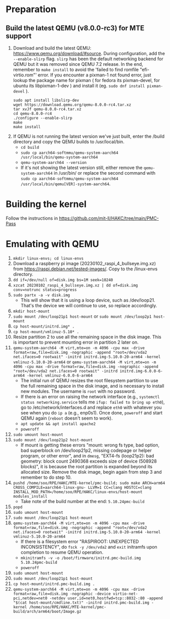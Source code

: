 # Preparation
## Build the latest QEMU (v8.0.0-rc3) for MTE support
1. Download and build the latest QEMU: https://www.qemu.org/download/#source. During configuration, add the `--enable-slirp` flag. `slirp` has been the default networking backend for QEMU but it was removed since QEMU 7.2 release. In the end, remember to `make install` to avoid the 'failed to find romfile "efi-virtio.rom"' error. If you encounter a pixman-1 not found error, just lookup the package name for pixman ( for fedora its pixman-devel, for ubuntu its libpixman-1-dev ) and install it (eg. `sudo dnf install pixman-devel` ).
    ```
    sudo apt install libslirp-dev
    wget https://download.qemu.org/qemu-8.0.0-rc4.tar.xz
    tar xvJf qemu-8.0.0-rc4.tar.xz
    cd qemu-8.0.0-rc4
    ./configure --enable-slirp
    make
    make install 
    ```
2. If QEMU is not running the latest version we've just built, enter the /build directory and copy the QEMU builds to /usr/local/bin. 
    - `cd build`
    - `sudo cp aarch64-softmmu/qemu-system-aarch64 /usr/local/bin/qemu-system-aarch64`
    - `qemu-system-aarch64 --version`
    - If it's not showing the latest version still, either remove the `qemu-system-aarch64` in /usr/bin/ or replace the second command with `sudo cp aarch64-softmmu/qemu-system-aarch64 /usr/local/bin/qemu[VER]-system-aarch64`.

# Building the kernel
Follow the instructions in https://github.com/mit-ll/HAKC/tree/main/PMC-Pass

# Emulating with QEMU
1. `mkdir linux-envs; cd linux-envs`
2. Download a raspberry pi image (20230102_raspi_4_bullseye.img.xz) from https://raspi.debian.net/tested-images/. Copy to the /linux-envs directory.
3. `dd if=/dev/null of=disk.img bs=1M seek=10240`
4. `xzcat 20230102_raspi_4_bullseye.img.xz | dd of=disk.img conv=notrunc status=progress`
5. `sudo partx -a -v disk.img `  
    -  This will show that it is using a loop device, such as /dev/loop21. That's the device we will continue to use, so replace accordingly.
6. `mkdir host-mount` 
7. `sudo mount /dev/loop21p1 host-mount` or `sudo mount /dev/loop2p1 host-mount`
8. `cp host-mount/initrd.img* .`
9. `cp host-mount/vmlinuz-5.10* .`
10. Resize partition 2 to use all the remaining space in the disk image. This is important to prevent mounting error in partition 2 later on.
11. `qemu-system-aarch64 -M virt,mte=on -m 4096 -cpu max -drive format=raw,file=disk.img -nographic -append "root=/dev/vda2 net.ifaces=0 rootwait" -initrd initrd.img-5.10.0-20-arm64 -kernel vmlinuz-5.10.0-20-arm64` or ` qemu-system-aarch64 -M virt,mte=on -m 4096 -cpu max -drive format=raw,file=disk.img -nographic -append "root=/dev/vda2 net.ifaces=0 rootwait" -initrd initrd.img-6.0.0-6-arm64 -kernel vmlinuz-6.0.0-6-arm64 `
    - The initial run of QEMU resizes the root filesystem partition to use the full remaining space in the disk image, and is necessary to install new modules. The username is `root` with no password.
    - If there is an error on raising the network interface (e.g., `systemctl status networking.service` tells me `ifup: failed to bring up eth0`), go to /etc/network/interfaces.d and replace `eth0` with whatever you see when you do `ip a` (e.g., enp0s1). Once done, `poweroff` and start QEMU again (`reboot` doesn't seem to work).
    - `apt update && apt install apache2`
    - `poweroff`
12. `sudo umount host-mount`
13. `sudo mount /dev/loop21p2 host-mount`
    - If mount is getting these errors "mount: wrong fs type, bad option, bad superblock on /dev/loop21p2, missing codepage or helper program, or other error", and in `dmesg`, "EXT4-fs (loop21p2): bad geometry: block count 2490368 exceeds size of device (508928 blocks)", it is because the root partition is expanded beyond its allocated size. Remove the disk image, begin again from step 3 and remember to do step 10.
14. `pushd /home/soo/RPE/HAKC/MTE-kernel/pmc-build; sudo make ARCH=arm64 CROSS_COMPILE=aarch64-linux-gnu- LLVM=1 CC=clang HOSTCC=clang INSTALL_MOD_PATH=/home/soo/RPE/HAKC/linux-envs/host-mount modules_install` 
    - Take note of the build number at the end: `5.10.24pmc-build`
15. `popd`
16. `sudo umount host-mount`
17. `sudo mount /dev/loop21p1 host-mount`
18. `qemu-system-aarch64 -M virt,mte=on -m 4096 -cpu max -drive format=raw,file=disk.img -nographic -append "root=/dev/vda2 net.ifaces=0 rootwait" -initrd initrd.img-5.10.0-20-arm64 -kernel vmlinuz-5.10.0-20-arm64` 
    - If there is a filesystem error "RASPIROOT: UNEXPECTED INCONSISTENCY", do `fsck -y /dev/vda2` and `exit` initramfs upon completion to resume QEMU operation.
    - `mkinitramfs -v -o /boot/firmware/initrd.pmc-build.img 5.10.24pmc-build`
    - `poweroff`
19. `sudo umount host-mount`
20. `sudo mount /dev/loop21p1 host-mount`
21. `cp host-mount/initrd.pmc-build.img .`
22. `qemu-system-aarch64 -M virt,mte=on -m 4096 -cpu max -drive format=raw,file=disk.img -nographic -device virtio-net-pci,netdev=net0 -netdev user,id=net0,hostfwd=tcp::8032-:80 -append "$(cat host-mount/cmdline.txt)" -initrd initrd.pmc-build.img -kernel /home/soo/RPE/HAKC/MTE-kernel/pmc-build/arch/arm64/boot/Image.gz`

